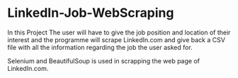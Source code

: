 # LinkedIn-Job-WebScraping
In this Project The user will have to give the job position and location of their interest and the programme will scrape LinkedIn.com and give back a CSV file with all the information regarding the job the user asked for.

Selenium and BeautifulSoup is used in scrapping the web page of LinkedIn.com.
